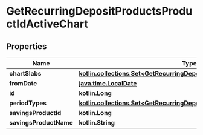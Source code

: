 
# GetRecurringDepositProductsProductIdActiveChart

## Properties
| Name | Type | Description | Notes |
| ------------ | ------------- | ------------- | ------------- |
| **chartSlabs** | [**kotlin.collections.Set&lt;GetRecurringDepositProductsProductIdChartSlabs&gt;**](GetRecurringDepositProductsProductIdChartSlabs.md) |  |  [optional] |
| **fromDate** | [**java.time.LocalDate**](java.time.LocalDate.md) |  |  [optional] |
| **id** | **kotlin.Long** |  |  [optional] |
| **periodTypes** | [**kotlin.collections.Set&lt;GetRecurringDepositProductsProductIdPeriodType&gt;**](GetRecurringDepositProductsProductIdPeriodType.md) |  |  [optional] |
| **savingsProductId** | **kotlin.Long** |  |  [optional] |
| **savingsProductName** | **kotlin.String** |  |  [optional] |



